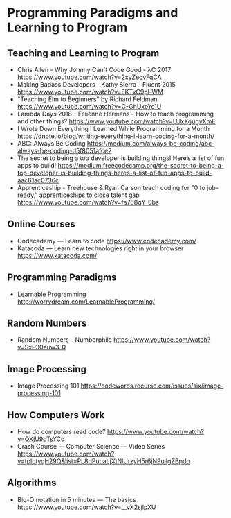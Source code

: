 # Programming Paradigms and Learning to Program

## Teaching and Learning to Program

* Chris Allen - Why Johnny Can't Code Good - λC 2017
  https://www.youtube.com/watch?v=2xyZeovFqCA
* Making Badass Developers - Kathy Sierra - Fluent 2015
  https://www.youtube.com/watch?v=FKTxC9pl-WM
* "Teaching Elm to Beginners" by Richard Feldman
  https://www.youtube.com/watch?v=G-GhUxeYc1U
* Lambda Days 2018 - Felienne Hermans - How to teach programming and other things?
  https://www.youtube.com/watch?v=UJxXgugvXmE
* I Wrote Down Everything I Learned While Programming for a Month
  https://dnote.io/blog/writing-everything-i-learn-coding-for-a-month/
* ABC: Always Be Coding
  https://medium.com/always-be-coding/abc-always-be-coding-d5f8051afce2
* The secret to being a top developer is building things! Here’s a list of fun apps to build!
  https://medium.freecodecamp.org/the-secret-to-being-a-top-developer-is-building-things-heres-a-list-of-fun-apps-to-build-aac61ac0736c
* Apprenticeship - Treehouse & Ryan Carson teach coding for "0 to job-ready," apprenticeships to close talent gap
  https://www.youtube.com/watch?v=fa768qY_0bs

## Online Courses

* Codecademy — Learn to code 
  https://www.codecademy.com/
* Katacoda — Learn new technologies right in your browser
  https://www.katacoda.com/

## Programming Paradigms

* Learnable Programming
  http://worrydream.com/LearnableProgramming/
  
## Random Numbers

* Random Numbers - Numberphile
  https://www.youtube.com/watch?v=SxP30euw3-0

## Image Processing

* Image Processing 101
  https://codewords.recurse.com/issues/six/image-processing-101

## How Computers Work

* How do computers read code?
  https://www.youtube.com/watch?v=QXjU9qTsYCc
* Crash Course — Computer Science — Video Series
  https://www.youtube.com/watch?v=tpIctyqH29Q&list=PL8dPuuaLjXtNlUrzyH5r6jN9ulIgZBpdo

## Algorithms

* Big-O notation in 5 minutes — The basics
  https://www.youtube.com/watch?v=__vX2sjlpXU
